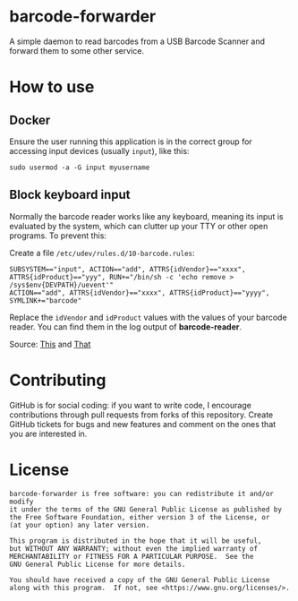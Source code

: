 # barcode-forwarder

A simple daemon to read barcodes from a USB Barcode Scanner and forward them to some other service.

# How to use

## Docker

Ensure the user running this application is in the correct group for accessing
input devices (usually `input`), like this:
```
sudo usermod -a -G input myusername
```

## Block keyboard input

Normally the barcode reader works like any keyboard, meaning its input is
evaluated by the system, which can clutter up your TTY or other open
programs. To prevent this:

Create a file `/etc/udev/rules.d/10-barcode.rules`:
```
SUBSYSTEM=="input", ACTION=="add", ATTRS{idVendor}=="xxxx", ATTRS{idProduct}=="yyy", RUN+="/bin/sh -c 'echo remove > /sys$env{DEVPATH}/uevent'"
ACTION=="add", ATTRS{idVendor}=="xxxx", ATTRS{idProduct}=="yyyy", SYMLINK+="barcode"
```
Replace the `idVendor` and `idProduct` values with the values of your barcode reader.
You can find them in the log output of **barcode-reader**.

Source: [This](https://serverfault.com/questions/385260/bind-usb-keyboard-exclusively-to-specific-application/976557#976557)
and [That](https://stackoverflow.com/questions/63478999/how-to-make-linux-ignore-a-keyboard-while-keeping-it-available-for-my-program-to/63531743#63531743)

# Contributing

GitHub is for social coding: if you want to write code, I encourage contributions
through pull requests from forks of this repository. Create GitHub tickets for
bugs and new features and comment on the ones that you are interested in.

# License

```text
barcode-forwarder is free software: you can redistribute it and/or modify
it under the terms of the GNU General Public License as published by
the Free Software Foundation, either version 3 of the License, or
(at your option) any later version.

This program is distributed in the hope that it will be useful,
but WITHOUT ANY WARRANTY; without even the implied warranty of
MERCHANTABILITY or FITNESS FOR A PARTICULAR PURPOSE.  See the
GNU General Public License for more details.

You should have received a copy of the GNU General Public License
along with this program.  If not, see <https://www.gnu.org/licenses/>.
```